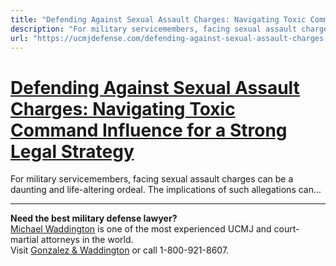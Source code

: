```yaml
---
title: "Defending Against Sexual Assault Charges: Navigating Toxic Command Influence for a Strong Legal Strategy"
description: "For military servicemembers, facing sexual assault charges can be a daunting and life-altering ordeal. The implications of such allegations can..."
url: "https://ucmjdefense.com/defending-against-sexual-assault-charges-with-toxic-command-influence.html"
---
```


# [Defending Against Sexual Assault Charges: Navigating Toxic Command Influence for a Strong Legal Strategy](https://ucmjdefense.com/defending-against-sexual-assault-charges-with-toxic-command-influence.html)

For military servicemembers, facing sexual assault charges can be a daunting and life-altering ordeal. The implications of such allegations can...

---

**Need the best military defense lawyer?**  
[Michael Waddington](https://ucmjdefense.com/attorneys/michael-stewart-waddington-partner.html) is one of the most experienced UCMJ and court-martial attorneys in the world.  
Visit [Gonzalez & Waddington](https://ucmjdefense.com) or call 1-800-921-8607.
